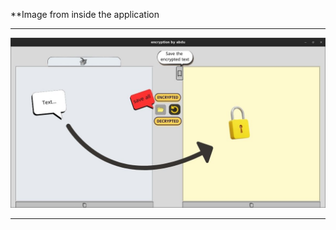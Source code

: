 **Image from inside the application
***
![image](https://github.com/aarab-abderrahmane/python/blob/main/my-projects/images/encryptionapplication.jpg)
***

